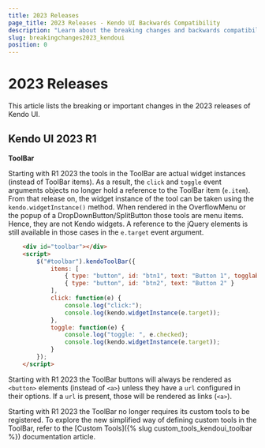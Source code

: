 ```yaml
---
title: 2023 Releases
page_title: 2023 Releases - Kendo UI Backwards Compatibility
description: "Learn about the breaking changes and backwards compatibility released by Kendo UI in 2023."
slug: breakingchanges2023_kendoui
position: 0
---
```


# 2023 Releases

This article lists the breaking or important changes in the 2023 releases of Kendo UI.

## Kendo UI 2023 R1

**ToolBar**

Starting with R1 2023 the tools in the ToolBar are actual widget instances (instead of ToolBar items). As a result, the `click` and `toggle` event arguments objects no longer hold a reference to the ToolBar item (`e.item`). From that release on, the widget instance of the tool can be taken using the `kendo.widgetInstance()` method. When rendered in the OverflowMenu or the popup of a DropDownButton/SplitButton those tools are menu items. Hence, they are not Kendo widgets. A reference to the jQuery elements is still available in those cases in the `e.target` event argument.

```html
    <div id="toolbar"></div>
    <script>
        $("#toolbar").kendoToolBar({
            items: [
                { type: "button", id: "btn1", text: "Button 1", togglable: true },
                { type: "button", id: "btn2", text: "Button 2" }
            ],
            click: function(e) {
                console.log("click:");
                console.log(kendo.widgetInstance(e.target));
            },
            toggle: function(e) {
                console.log("toggle: ", e.checked);
                console.log(kendo.widgetInstance(e.target));
            }
        });
    </script>
```

Starting with R1 2023 the ToolBar buttons will always be rendered as `<button>` elements (instead of `<a>`) unless they have a `url` configured in their options. If a `url` is present, those will be rendered as links (`<a>`).

Starting with R1 2023 the ToolBar no longer requires its custom tools to be registered. To explore the new simplified way of defining custom tools in the ToolBar, refer to the [Custom Tools]({% slug custom_tools_kendoui_toolbar %}) documentation article.
